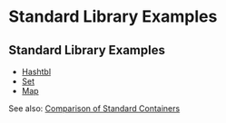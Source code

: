 Standard Library Examples
=========================

Standard Library Examples
-------------------------

-   [Hashtbl](hashtbl.html "Hashtbl")
-   [Set](set.html "Set")
-   [Map](map.html "Map")

See also: [Comparison of Standard Containers](comparison_of_standard_containers.html "Comparison of Standard Containers")
